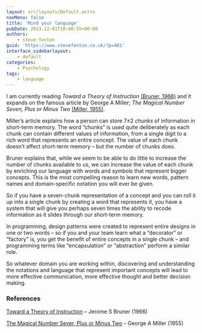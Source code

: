 ```yaml
---
layout: src/layouts/Default.astro
navMenu: false
title: 'Mind your language'
pubDate: 2013-12-01T10:00:55+00:00
authors:
    - steve-fenton
guid: 'https://www.stevefenton.co.uk/?p=481'
interface_sidebarlayout:
    - default
categories:
    - Psychology
tags:
    - language
---
```


I am currently reading *Toward a Theory of Instruction* [(Bruner, 1966)](#ref1) and it expands on the famous article by George A Miller; *The Magical Number Seven, Plus or Minus Two* [(Miller, 1955)](#ref2).

Miller’s article explains how a person can store 7±2 *chunks* of information in short-term memory. The word “chunks” is used quite deliberately as each chunk can contain different values of information, from a single digit to a rich word that represents an entire concept. The value of each chunk doesn’t affect short-term memory – but the number of chunks does.

Bruner explains that, while we seem to be able to do little to increase the number of chunks available to us, we can increase the value of each chunk by enriching our language with words and symbols that represent bigger concepts. This is the most compelling reason to learn new words, pattern names and domain-specific notation you will ever be given.

So if you have a seven-chunk representation of a concept and you can roll it up into a single chunk by creating a word that represents it, you have a system that will give you perhaps seven times the ability to recode information as it slides through our short-term memory.

In programming, design patterns were created to represent entire designs in one or two words – so if you and your team learn what a “decorator” or “factory” is, you get the benefit of entire concepts in a single chunk – and programming terms like “encapsulation” or “abstraction” perform a similar role.

So whatever domain you are working within, discovering and understanding the notations and language that represent important concepts will lead to more effective communication, more effective thought and better decision making.

### References

[Toward a Theory of Instruction](https://www.amazon.co.uk/Toward-Theory-Instruction-Belknap-Press/dp/0674897013) – Jerome S Bruner (1966)

[The Magical Number Sever, Plus or Minus Two](http://www.psych.utoronto.ca/users/peterson/psy430s2001/Miller%20GA%20Magical%20Seven%20Psych%20Review%201955.pdf) – George A Miller (1955)